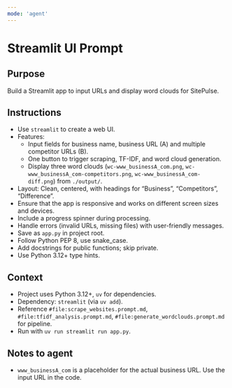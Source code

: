 ```yaml
---
mode: 'agent'
---
```

# Streamlit UI Prompt
## Purpose
Build a Streamlit app to input URLs and display word clouds for SitePulse.

## Instructions
- Use `streamlit` to create a web UI.
- Features:
  - Input fields for business name, business URL (A) and multiple competitor URLs (B).
  - One button to trigger scraping, TF-IDF, and word cloud generation.
  - Display three word clouds (`wc-www_businessA_com.png`, `wc-www_businessA_com-competitors.png`, `wc-www_businessA_com-diff.png`) from `./output/`.
- Layout: Clean, centered, with headings for “Business”, “Competitors”, “Difference”.
- Ensure that the app is responsive and works on different screen sizes and devices.
- Include a progress spinner during processing.
- Handle errors (invalid URLs, missing files) with user-friendly messages.
- Save as `app.py` in project root.
- Follow Python PEP 8, use snake_case.
- Add docstrings for public functions; skip private.
- Use Python 3.12+ type hints.

## Context
- Project uses Python 3.12+, `uv` for dependencies.
- Dependency: `streamlit` (via `uv add`).
- Reference `#file:scrape_websites.prompt.md`, `#file:tfidf_analysis.prompt.md`, `#file:generate_wordclouds.prompt.md` for pipeline.
- Run with `uv run streamlit run app.py`.

## Notes to agent
- `www_businessA_com` is a placeholder for the actual business URL. Use the input URL in the code.
